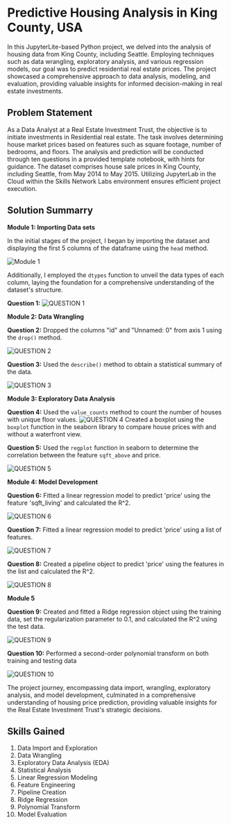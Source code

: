 # Predictive Housing Analysis in King County, USA

In this JupyterLite-based Python project, we delved into the analysis of housing data from King County, including Seattle. Employing techniques such as data wrangling, exploratory analysis, and various regression models, our goal was to predict residential real estate prices. The project showcased a comprehensive approach to data analysis, modeling, and evaluation, providing valuable insights for informed decision-making in real estate investments.

## Problem Statement

As a Data Analyst at a Real Estate Investment Trust, the objective is to initiate investments in Residential real estate. The task involves determining house market prices based on features such as square footage, number of bedrooms, and floors. The analysis and prediction will be conducted through ten questions in a provided template notebook, with hints for guidance. The dataset comprises house sale prices in King County, including Seattle, from May 2014 to May 2015. Utilizing JupyterLab in the Cloud within the Skills Network Labs environment ensures efficient project execution.

## Solution Summarry

**Module 1: Importing Data sets**

In the initial stages of the project, I began by importing the dataset and displaying the first 5 columns of the dataframe using the `head` method. 

![Module 1](https://github.com/AashishhSharmaa/Predictive_Housing_Analysis-JupyterLite_and_Python/assets/152653168/9d0ac3b4-2301-4719-8c83-5f3a5bd95c3e)

Additionally, I employed the `dtypes` function to unveil the data types of each column, laying the foundation for a comprehensive understanding of the dataset's structure.

**Question 1:**
![QUESTION 1 ](https://github.com/AashishhSharmaa/Predictive_Housing_Analysis-JupyterLite_and_Python/assets/152653168/9c0dbe76-82f8-49fa-90a1-512238007435)

**Module 2: Data Wrangling**

**Question 2:**
Dropped the columns "id" and "Unnamed: 0" from axis 1 using the `drop()` method.

![QUESTION 2 ](https://github.com/AashishhSharmaa/Predictive_Housing_Analysis-JupyterLite_and_Python/assets/152653168/ff52f0df-3a3c-44f7-b424-e8699806fda7)

**Question 3:**
Used the `describe()` method to obtain a statistical summary of the data.

![QUESTION 3 ](https://github.com/AashishhSharmaa/Predictive_Housing_Analysis-JupyterLite_and_Python/assets/152653168/1f3952fe-b60f-49f8-85c1-23b6b18077ed)

**Module 3: Exploratory Data Analysis**

**Question 4:**
Used the `value_counts` method to count the number of houses with unique floor values.
![QUESTION 4 ](https://github.com/AashishhSharmaa/Predictive_Housing_Analysis-JupyterLite_and_Python/assets/152653168/d6d77f09-9a76-4619-8f08-b31da478a3e3)
Created a boxplot using the `boxplot` function in the seaborn library to compare house prices with and without a waterfront view.

**Question 5:**
Used the `regplot` function in seaborn to determine the correlation between the feature `sqft_above` and price.

![QUESTION 5 ](https://github.com/AashishhSharmaa/Predictive_Housing_Analysis-JupyterLite_and_Python/assets/152653168/fa43c64b-c86a-4e88-a952-75e3f397c23e)

**Module 4: Model Development**

**Question 6:**
Fitted a linear regression model to predict 'price' using the feature 'sqft_living' and calculated the R^2.

![QUESTION 6 ](https://github.com/AashishhSharmaa/Predictive_Housing_Analysis-JupyterLite_and_Python/assets/152653168/57cb944b-86e8-4322-bd6f-30085015a00f)

**Question 7:**
Fitted a linear regression model to predict 'price' using a list of features.

![QUESTION 7 ](https://github.com/AashishhSharmaa/Predictive_Housing_Analysis-JupyterLite_and_Python/assets/152653168/304d35c1-c5ed-4eaf-99cd-323a969fd0b5)

**Question 8:**
Created a pipeline object to predict 'price' using the features in the list and calculated the R^2.

![QUESTION 8 ](https://github.com/AashishhSharmaa/Predictive_Housing_Analysis-JupyterLite_and_Python/assets/152653168/fcb803e8-6dc0-467c-9a6c-3f3315cff68d)

**Module 5**

**Question 9:**
Created and fitted a Ridge regression object using the training data, set the regularization parameter to 0.1, and calculated the R^2 using the test data.

![QUESTION 9 ](https://github.com/AashishhSharmaa/Predictive_Housing_Analysis-JupyterLite_and_Python/assets/152653168/9b1219d8-0b26-4f66-90d5-6822f9df0e7d)

**Question 10:**
Performed a second-order polynomial transform on both training and testing data

![QUESTION 10 ](https://github.com/AashishhSharmaa/Predictive_Housing_Analysis-JupyterLite_and_Python/assets/152653168/809e3602-9ad1-45ac-827d-5b4d178288ec)

The project journey, encompassing data import, wrangling, exploratory analysis, and model development, culminated in a comprehensive understanding of housing price prediction, providing valuable insights for the Real Estate Investment Trust's strategic decisions.

## Skills Gained

1. Data Import and Exploration
2. Data Wrangling
3. Exploratory Data Analysis (EDA)
4. Statistical Analysis
5. Linear Regression Modeling
6. Feature Engineering
7. Pipeline Creation
8. Ridge Regression
9. Polynomial Transform
10. Model Evaluation
